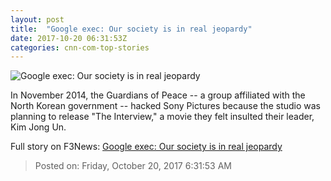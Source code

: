 ```yaml
---
layout: post
title:  "Google exec: Our society is in real jeopardy"
date: 2017-10-20 06:31:53Z
categories: cnn-com-top-stories
---
```


![Google exec: Our society is in real jeopardy](http://cdn.cnn.com/cnnnext/dam/assets/170731104821-cyber-attack-2-super-tease.jpg)

In November 2014, the Guardians of Peace -- a group affiliated with the North Korean government -- hacked Sony Pictures because the studio was planning to release "The Interview," a movie they felt insulted their leader, Kim Jong Un.


Full story on F3News: [Google exec: Our society is in real jeopardy](http://www.f3nws.com/n/qXtYjH)

> Posted on: Friday, October 20, 2017 6:31:53 AM
